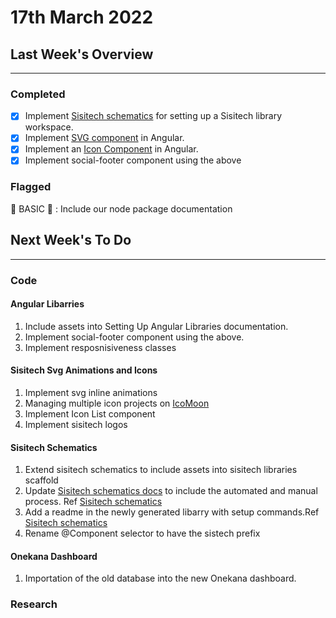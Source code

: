 # 17th March 2022

## Last Week's Overview
---
### **Completed**

- [x] Implement [Sisitech schematics](http://npm.request.africa/-/web/detail/@sisitech/schematics) for setting up a Sisitech library workspace.
- [x] Implement [SVG component](http://npm.request.africa/-/web/detail/@sisitech/svg) in Angular.
- [x] Implement an [Icon Component](http://npm.request.africa/-/web/detail/@sisitech/icons) in Angular.
- [x] Implement social-footer component using the above

### **Flagged**

🚩 BASIC 🚩 : Include our node package documentation  




## Next Week's To Do
---
### **Code**
#### Angular Libarries
1. Include assets into Setting Up Angular Libraries documentation.
2. Implement social-footer component using the above.
3. Implement resposnisiveness classes

#### Sisitech Svg Animations and Icons
1. Implement svg inline animations
2. Managing multiple icon projects on [IcoMoon](https://icomoon.io/)
3. Implement Icon List component
4. Implement sisitech logos

#### Sisitech Schematics
1. Extend sisitech schematics to include assets into sisitech libraries scaffold
2. Update [Sisitech schematics docs](../../Server%20Admin/angular%20library.md) to include the automated and manual process. Ref [Sisitech schematics](http://npm.request.africa/-/web/detail/@sisitech/schematics)
3. Add a readme in the newly generated libarry with setup commands.Ref [Sisitech schematics](http://npm.request.africa/-/web/detail/@sisitech/schematics)
4. Rename @Component selector to have the sistech prefix

#### Onekana Dashboard
1. Importation of the old database into the new Onekana dashboard. 

### **Research**


